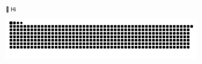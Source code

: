 👋 Hi
  
![GitHub Snake dark](https://github.com/ivaannr/ivaannr/blob/output/github-contribution-grid-snake-dark.svg)
